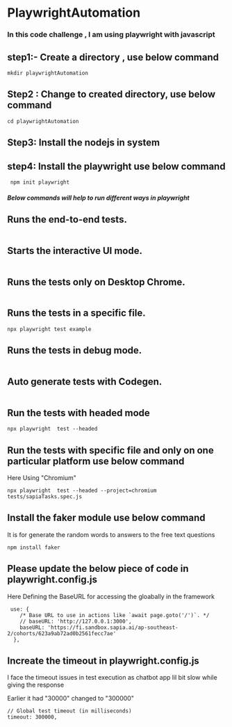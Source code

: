 # PlaywrightAutomation

### In this code challenge , I am using playwright with javascript
## step1:- Create a directory , use below command
 ```
 mkdir playwrightAutomation
 ```
 ## Step2 : Change to created directory, use below command

 ```
 cd playwrightAutomation
 ```
 ## Step3: Install the nodejs in system
 
 ## step4: Install the playwright use below command
 ```
  npm init playwright
 ```

 ##### Below commands will help to run different ways in playwright
 ##  Runs the end-to-end tests. 
 ```npx playwright test
 ```
##  Starts the interactive UI mode.
```npx playwright test --ui
```
## Runs the tests only on Desktop Chrome. 
```npx playwright test --project=chromium
```   
## Runs the tests in a specific file.
```
npx playwright test example
```
## Runs the tests in debug mode.
```npx playwright test --debug
```
## Auto generate tests with Codegen.
  ```npx playwright codegen
  ```
## Run the tests with headed mode
```
npx playwright  test --headed
```
## Run the tests with specific file and only on one particular platform use below command
Here Using "Chromium"
```
npx playwright  test --headed --project=chromium tests/sapiaTasks.spec.js
```
## Install the faker module use below command
It is for generate the random words  to answers to the free text questions
```
npm install faker
```

## Please update the below piece of code in playwright.config.js
Here Defining the BaseURL for accessing the gloabally in the framework
```
 use: {
    /* Base URL to use in actions like `await page.goto('/')`. */
    // baseURL: 'http://127.0.0.1:3000',
    baseURL: 'https://fi.sandbox.sapia.ai/ap-southeast-2/cohorts/623a9ab72ad0b2561fecc7ae'
  },

```

## Increate the timeout in  playwright.config.js
I face the timeout issues  in test execution as chatbot app lil bit slow while giving the response

Earlier it had "30000" changed to "300000"
```
// Global test timeout (in milliseconds)
timeout: 300000,
```


